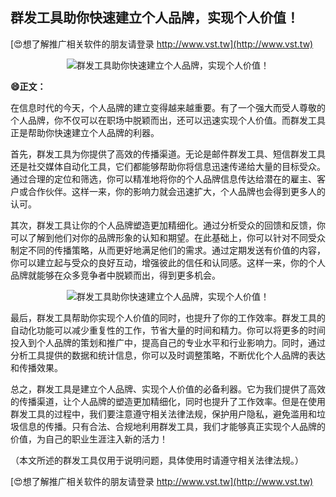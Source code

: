 ## **群发工具助你快速建立个人品牌，实现个人价值！**

[😍想了解推广相关软件的朋友请登录 http://www.vst.tw](http://www.vst.tw)

 <center><img src="https://vst.tw/MP4/tuiguang/png/6.png" alt="群发工具助你快速建立个人品牌，实现个人价值！"></center>

**😄正文：**

在信息时代的今天，个人品牌的建立变得越来越重要。有了一个强大而受人尊敬的个人品牌，你不仅可以在职场中脱颖而出，还可以迅速实现个人价值。而群发工具正是帮助你快速建立个人品牌的利器。

首先，群发工具为你提供了高效的传播渠道。无论是邮件群发工具、短信群发工具还是社交媒体自动化工具，它们都能够帮助你将信息迅速传递给大量的目标受众。通过合理的定位和筛选，你可以精准地将你的个人品牌信息传达给潜在的雇主、客户或合作伙伴。这样一来，你的影响力就会迅速扩大，个人品牌也会得到更多人的认可。

其次，群发工具让你的个人品牌塑造更加精细化。通过分析受众的回馈和反馈，你可以了解到他们对你的品牌形象的认知和期望。在此基础上，你可以针对不同受众制定不同的传播策略，从而更好地满足他们的需求。通过定期发送有价值的内容，你可以建立起与受众的良好互动，增强彼此的信任和认同感。这样一来，你的个人品牌就能够在众多竞争者中脱颖而出，得到更多机会。

 <center><img src="https://vst.tw/MP4/tuiguang/png/7.png" alt="群发工具助你快速建立个人品牌，实现个人价值！"></center>

最后，群发工具帮助你实现个人价值的同时，也提升了你的工作效率。群发工具的自动化功能可以减少重复性的工作，节省大量的时间和精力。你可以将更多的时间投入到个人品牌的策划和推广中，提高自己的专业水平和行业影响力。同时，通过分析工具提供的数据和统计信息，你可以及时调整策略，不断优化个人品牌的表达和传播效果。

总之，群发工具是建立个人品牌、实现个人价值的必备利器。它为我们提供了高效的传播渠道，让个人品牌的塑造更加精细化，同时也提升了工作效率。但是在使用群发工具的过程中，我们要注意遵守相关法律法规，保护用户隐私，避免滥用和垃圾信息的传播。只有合法、合规地利用群发工具，我们才能够真正实现个人品牌的价值，为自己的职业生涯注入新的活力！

（本文所述的群发工具仅用于说明问题，具体使用时请遵守相关法律法规。）

[😍想了解推广相关软件的朋友请登录 http://www.vst.tw](http://www.vst.tw)



